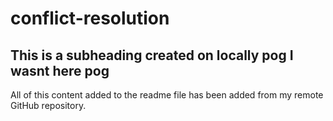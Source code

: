 # conflict-resolution

## This is a subheading created on locally pog I wasnt here pog

  All of this content added to the readme file has been added from my remote GitHub repository.